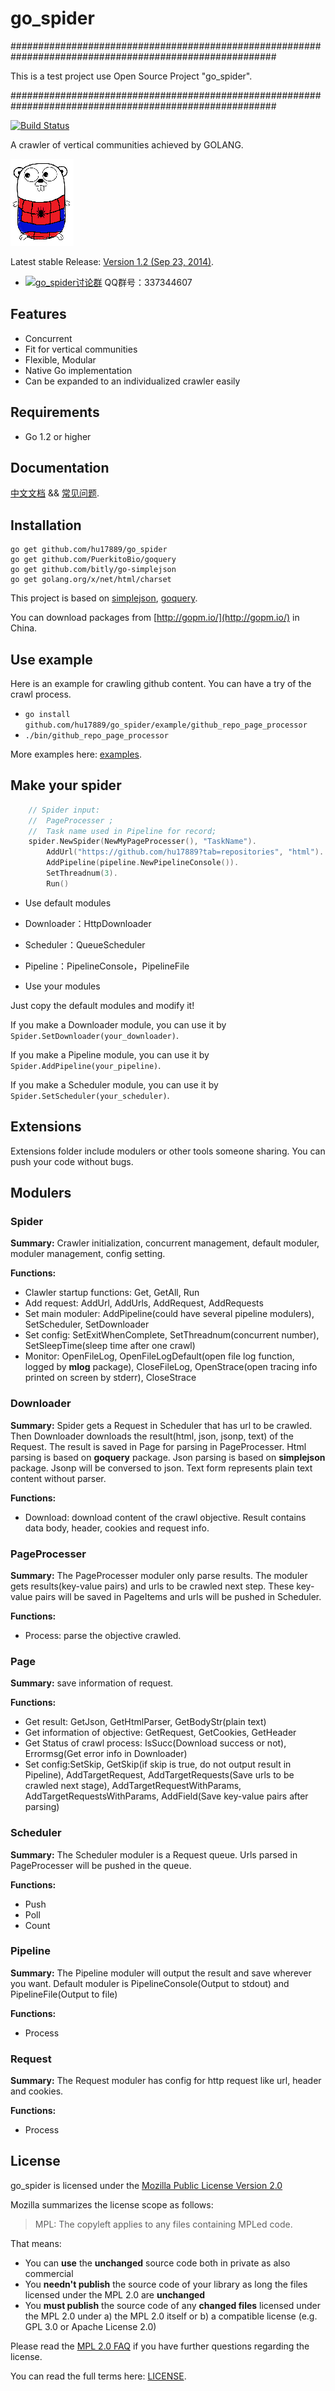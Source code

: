 go_spider
=========


########################################################################################################


This is a test project use Open Source Project "go_spider".


########################################################################################################

[![Build Status](https://travis-ci.org/hu17889/go_spider.svg)](https://travis-ci.org/hu17889/go_spider)


A crawler of vertical communities achieved by GOLANG. 

![image](https://raw.githubusercontent.com/hu17889/doc/master/go_spider/img/logo.png)


Latest stable Release: [Version 1.2 (Sep 23, 2014)](https://github.com/hu17889/go_spider/releases).


* [![go_spider讨论群](http://pub.idqqimg.com/wpa/images/group.png)](http://shang.qq.com/wpa/qunwpa?idkey=29f4d06e7fa2b401bc231274d08ada879db777bbf955a44c0e598aaf3d574963) QQ群号：337344607


## Features

* Concurrent 
* Fit for vertical communities
* Flexible, Modular
* Native Go implementation
* Can be expanded to an individualized crawler easily


## Requirements

* Go 1.2 or higher

## Documentation

[中文文档](https://github.com/hu17889/go_spider/wiki/%E4%B8%AD%E6%96%87%E6%96%87%E6%A1%A3) && [常见问题](https://github.com/hu17889/go_spider/wiki/%E5%B8%B8%E8%A7%81%E9%97%AE%E9%A2%98%E4%B8%8E%E5%8A%9F%E8%83%BD%E8%AF%B4%E6%98%8E).


## Installation

```
go get github.com/hu17889/go_spider
go get github.com/PuerkitoBio/goquery
go get github.com/bitly/go-simplejson
go get golang.org/x/net/html/charset
```

This project is based on [simplejson](https://github.com/bitly/go-simplejson/blob/master/simplejson.go), [goquery](https://github.com/PuerkitoBio/goquery).

You can download packages from [http://gopm.io/](http://gopm.io/) in China.

## Use example

Here is an example for crawling github content. You can have a try of the crawl process.
* `go install github.com/hu17889/go_spider/example/github_repo_page_processor`
* `./bin/github_repo_page_processor`

More examples here: [examples](https://github.com/hu17889/go_spider/tree/master/example).


## Make your spider

``` Go
    // Spider input:
    //  PageProcesser ;
    //  Task name used in Pipeline for record;
    spider.NewSpider(NewMyPageProcesser(), "TaskName").
        AddUrl("https://github.com/hu17889?tab=repositories", "html"). // Start url, html is the responce type ("html" or "json")
        AddPipeline(pipeline.NewPipelineConsole()).                    // Print result on screen
        SetThreadnum(3).                                               // Crawl request by three Coroutines
        Run()
```

- Use default modules 

 - Downloader：HttpDownloader
 - Scheduler：QueueScheduler
 - Pipeline：PipelineConsole，PipelineFile

- Use your modules

Just copy the default modules and modify it!

If you make a Downloader module, you can use it by `Spider.SetDownloader(your_downloader)`.

If you make a Pipeline module, you can use it by `Spider.AddPipeline(your_pipeline)`.

If you make a Scheduler module, you can use it by `Spider.SetScheduler(your_scheduler)`.


## Extensions

Extensions folder include modulers or other tools someone sharing. You can push your code without bugs.

## Modulers

### Spider

**Summary:** Crawler initialization, concurrent management, default moduler, moduler management, config setting.

**Functions:** 

- Clawler startup functions: Get, GetAll, Run
- Add request: AddUrl, AddUrls, AddRequest, AddRequests
- Set main moduler: AddPipeline(could have several pipeline modulers), SetScheduler, SetDownloader
- Set config: SetExitWhenComplete, SetThreadnum(concurrent number), SetSleepTime(sleep time after one crawl)
- Monitor: OpenFileLog, OpenFileLogDefault(open file log function, logged by **mlog** package), CloseFileLog, OpenStrace(open tracing info printed on screen by stderr), CloseStrace

### Downloader

**Summary:** Spider gets a Request in Scheduler that has url to be crawled. Then Downloader downloads the result(html, json, jsonp, text) of the Request. The result is saved in Page for parsing in PageProcesser.
Html parsing is based on **goquery** package. Json parsing is based on **simplejson** package. Jsonp will be conversed to json. Text form represents plain text content without parser. 

**Functions:**

- Download: download content of the crawl objective. Result contains data body, header, cookies and request info.

### PageProcesser

**Summary:** The PageProcesser moduler only parse results. The moduler gets results(key-value pairs) and urls to be crawled next step. 
These key-value pairs will be saved in PageItems and urls will be pushed in Scheduler.

**Functions:**

- Process: parse the objective crawled.

### Page

**Summary:** save information of request.

**Functions:** 

- Get result: GetJson, GetHtmlParser, GetBodyStr(plain text)
- Get information of objective: GetRequest, GetCookies, GetHeader
- Get Status of crawl process: IsSucc(Download success or not), Errormsg(Get error info in Downloader)
- Set config:SetSkip, GetSkip(if skip is true, do not output result in Pipeline), AddTargetRequest, AddTargetRequests(Save urls to be crawled next stage), AddTargetRequestWithParams, AddTargetRequestsWithParams, AddField(Save key-value pairs after parsing)


### Scheduler

**Summary:** The Scheduler moduler is a Request queue. Urls parsed in PageProcesser will be pushed in the queue.

**Functions:**

- Push
- Poll
- Count

### Pipeline

**Summary:** The Pipeline moduler will output the result and save wherever you want. Default moduler is PipelineConsole(Output to stdout) and PipelineFile(Output to file)

**Functions:**

- Process


### Request

**Summary:** The Request moduler has config for http request like url, header and cookies.

**Functions:**

- Process



## License
go_spider is licensed under the [Mozilla Public License Version 2.0](https://github.com/hu17889/go_spider/blob/master/LICENSE)

Mozilla summarizes the license scope as follows:
> MPL: The copyleft applies to any files containing MPLed code.


That means:
  * You can **use** the **unchanged** source code both in private as also commercial
  * You **needn't publish** the source code of your library as long the files licensed under the MPL 2.0 are **unchanged**
  * You **must publish** the source code of any **changed files** licensed under the MPL 2.0 under a) the MPL 2.0 itself or b) a compatible license (e.g. GPL 3.0 or Apache License 2.0)

Please read the [MPL 2.0 FAQ](http://www.mozilla.org/MPL/2.0/FAQ.html) if you have further questions regarding the license.

You can read the full terms here: [LICENSE](https://raw.github.com/go-sql-driver/mysql/master/LICENSE).
